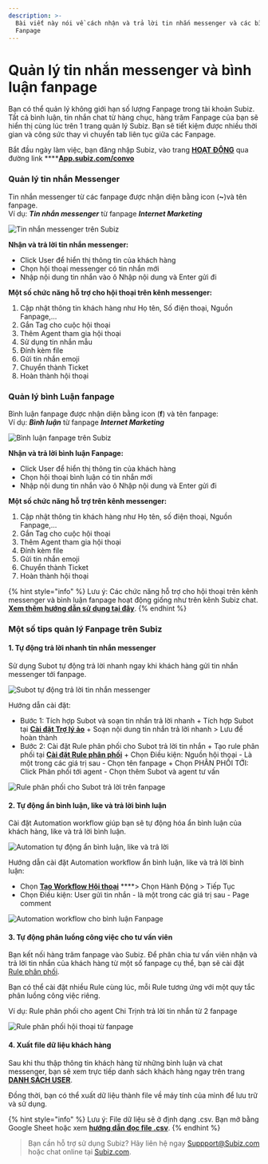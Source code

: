 ```yaml
---
description: >-
  Bài viết này nói về cách nhận và trả lời tin nhắn messenger và các bình luận
  Fanpage
---
```


# Quản lý tin nhắn messenger và bình luận fanpage

Bạn có thể quản lý không giới hạn số lượng Fanpage trong tài khoản Subiz. Tất cả bình luận, tin nhắn chat từ hàng chục, hàng trăm Fanpage của bạn sẽ hiển thị cùng lúc trên 1 trang quản lý Subiz. Bạn sẽ tiết kiệm được nhiều thời gian và công sức thay vì chuyển tab liên tục giữa các Fanpage.

Bắt đầu ngày làm việc, bạn đăng nhập Subiz, vào trang [**HOẠT ĐỘNG**](https://app.subiz.com/convo) qua đường link ****[**App.subiz.com/convo**](https://app.subiz.com/convo)

### **Quản lý tin nhắn Messenger**

Tin nhắn messenger từ các fanpage được nhận diện bằng icon \(**~**\)và tên fanpage.  
Ví dụ: _**Tin nhắn messenger**_ từ fanpage _**Internet Marketing**_

![Tin nh&#x1EAF;n messenger tr&#xEA;n Subiz](../../.gitbook/assets/image%20%2827%29.png)

**Nhận và trả lời tin nhắn messenger:**

* Click User để hiển thị thông tin của khách hàng
* Chọn hội thoại messenger có tin nhắn mới
* Nhập nội dung tin nhắn vào ô Nhập nội dung và Enter gửi đi

**Một số chức năng hỗ trợ cho hội thoại trên kênh messenger:**

1. Cập nhật thông tin khách hàng như Họ tên, Số điện thoại, Nguồn Fanpage,...
2. Gắn Tag cho cuộc hội thoại
3. Thêm Agent tham gia hội thoại
4. Sử dụng tin nhắn mẫu
5. Đính kèm file
6. Gửi tin nhắn emoji
7. Chuyển thành Ticket
8. Hoàn thành hội thoại

### Quản lý bình Luận fanpage

Bình luận fanpage được nhận diện bằng icon \(**f**\) và tên fanpage:   
Ví dụ: _**Bình luận**_ từ fanpage _**Internet Marketing**_

![B&#xEC;nh lu&#x1EAD;n fanpage tr&#xEA;n Subiz](../../.gitbook/assets/image%20%287%29.png)

**Nhận và trả lời bình luận Fanpage:**

* Click User để hiển thị thông tin của khách hàng
* Chọn hội thoại bình luận có tin nhắn mới
* Nhập nội dung tin nhắn vào ô Nhập nội dung và Enter gửi đi

**Một số chức năng hỗ trợ trên kênh messenger:**

1. Cập nhật thông tin khách hàng như Họ tên, số điện thoại, Nguồn Fanpage,...
2. Gắn Tag cho cuộc hội thoại
3. Thêm Agent tham gia hội thoại
4. Đính kèm file
5. Gửi tin nhắn emoji
6. Chuyển thành Ticket
7. Hoàn thành hội thoại

{% hint style="info" %}
Lưu ý: Các chức năng hỗ trợ cho hội thoại trên kênh messenger và bình luận fanpage hoạt động giống như trên kênh Subiz chat. [**Xem thêm hướng dẫn sử dụng tại đây**](https://help.subiz.com/bat-dau-voi-subiz/lam-viec-tren-subiz/quan-ly-hoi-thoai-subiz-chat).
{% endhint %}

### Một số tips quản lý Fanpage trên Subiz

#### 1. Tự động trả lời nhanh tin nhắn messenger

Sử dụng Subot tự động trả lời nhanh ngay khi khách hàng gửi tin nhắn messenger tới fanpage. 

![Subot t&#x1EF1; &#x111;&#x1ED9;ng tr&#x1EA3; l&#x1EDD;i tin nh&#x1EAF;n messenger](../../.gitbook/assets/group-68.png)

Hướng dẫn cài đặt:

* Bước 1: Tích hợp Subot và soạn tin nhắn trả lời nhanh + Tích hợp Subot tại [**Cài đặt Trợ lý ảo**](https://app.subiz.com/settings/bots) + Soạn nội dung tin nhắn trả lời nhanh &gt; Lưu để hoàn thành
* Bước 2: Cài đặt Rule phân phối cho Subot trả lời tin nhắn + Tạo rule phân phối tại [**Cài đặt Rule phân phối**](https://app.subiz.com/settings/rule-setting) + Chọn Điều kiện: Nguồn hội thoại - Là một trong các giá trị sau - Chọn tên fanpage + Chọn PHÂN PHỐI TỚI: Click Phân phối tới agent - Chọn thêm Subot và agent tư vấn

![Rule ph&#xE2;n ph&#x1ED1;i cho Subot tr&#x1EA3; l&#x1EDD;i tr&#xEA;n fanpage](../../.gitbook/assets/subot-tren-fanpage-1.png)

#### 2. Tự động ẩn bình luận, like và trả lời bình luận

Cài đặt Automation workflow giúp bạn sẽ tự động hóa ẩn bình luận của khách hàng, like và trả lời bình luận. 

![Automation t&#x1EF1; &#x111;&#x1ED9;ng &#x1EA9;n b&#xEC;nh lu&#x1EAD;n, like v&#xE0; tr&#x1EA3; l&#x1EDD;i ](../../.gitbook/assets/group-69.png)

Hướng dẫn cài đặt Automation workflow ẩn bình luận, like và trả lời bình luận:

* Chọn [**Tạo Workflow Hội thoại**](https://app.subiz.com/settings/automation-workflow) ****&gt; Chọn Hành Động &gt; Tiếp Tục 
* Chọn Điều kiện: User gửi tin nhắn - là một trong các giá trị sau - Page comment

![Automation workflow cho b&#xEC;nh lu&#x1EAD;n Fanpage](../../.gitbook/assets/auto-an-binh-luan-1.png)

#### 3. Tự động phân luồng công việc cho tư vấn viên

Bạn kết nối hàng trăm fanpage vào Subiz. Để phân chia tư vấn viên nhận và trả lời tin nhắn của khách hàng từ một số fanpage cụ thể, bạn sẽ cài đặt [Rule phân phối](https://app.subiz.com/settings/rule-setting).

Bạn có thể cài đặt nhiều Rule cùng lúc, mỗi Rule tương ứng với một quy tắc phân luồng công việc riêng.

Ví dụ: Rule phân phối cho agent Chi Trịnh trả lời tin nhắn từ 2 fanpage

![Rule ph&#xE2;n ph&#x1ED1;i h&#x1ED9;i tho&#x1EA1;i t&#x1EEB; fanpage](../../.gitbook/assets/rule-page-1.png)

#### 4. Xuất file dữ liệu khách hàng

Sau khi thu thập thông tin khách hàng từ những bình luận và chat messenger, bạn sẽ xem trực tiếp danh sách khách hàng ngay trên trang [**DANH SÁCH USER**](https://app.subiz.com/contacts).

Đồng thời, bạn có thể xuất dữ liệu thành file về máy tính của mình để lưu trữ và sử dụng. 

{% hint style="info" %}
Lưu ý: File dữ liệu sẽ ở định dạng .csv. Bạn mở bằng Google Sheet hoặc xem [**hướng dẫn đọc file .csv**](https://docs.subiz.com/huong-dan-xem-du-lieu-lich-su-chat-tren-microsoft-excel/).
{% endhint %}

> Bạn cần hỗ trợ sử dụng Subiz? Hãy liên hệ ngay Suppport@Subiz.com hoặc chat online tại [Subiz.com](https://subiz.com/vi/facebook-messenger.html).

